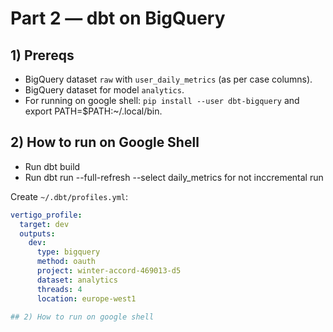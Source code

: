 # Part 2 — dbt on BigQuery

## 1) Prereqs
- BigQuery dataset `raw` with `user_daily_metrics` (as per case columns).
- BigQuery dataset for model `analytics`.
- For running on google shell: `pip install --user dbt-bigquery` and export PATH=$PATH:~/.local/bin.

## 2) How to run on Google Shell
- Run dbt build 
- Run dbt run --full-refresh --select daily_metrics for not inccremental run

Create `~/.dbt/profiles.yml`:
```yaml
vertigo_profile:
  target: dev
  outputs:
    dev:
      type: bigquery
      method: oauth
      project: winter-accord-469013-d5
      dataset: analytics
      threads: 4
      location: europe-west1 

## 2) How to run on google shell
